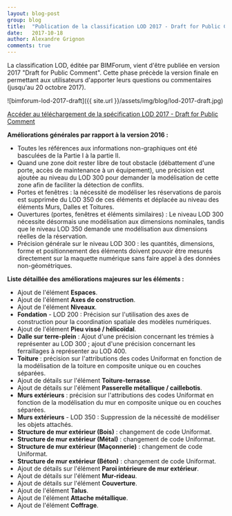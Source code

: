 ```yaml
---
layout: blog-post
group: blog
title:  "Publication de la classification LOD 2017 - Draft for Public Comment"
date:   2017-10-18
author: Alexandre Grignon
comments: true
---
```


La classification LOD, éditée par BIMForum, vient d'être publiée en version 2017 "Draft for Public Comment". Cette phase précède la version finale en permettant aux utilisateurs d'apporter leurs questions ou commentaires (jusqu'au 20 octobre 2017).

![bimforum-lod-2017-draft]({{ site.url }}/assets/img/blog/lod-2017-draft.jpg)

[Accéder au téléchargement de la spécification LOD 2017 - Draft for Public Comment](http://bimforum.org/lod/)

**Améliorations générales par rapport à la version 2016 :**

- Toutes les références aux informations non-graphiques ont été basculées de la Partie I à la partie II.
- Quand une zone doit rester libre de tout obstacle (débattement d'une porte, accès de maintenance à un équipement), une précision est ajoutée au niveau du LOD 300 pour demander la modélisation de cette zone afin de faciliter la détection de conflits.
- Portes et fenêtres : la nécessité de modéliser les réservations de parois est supprimée du LOD 350 de ces éléments et déplacée au niveau des éléments Murs, Dalles et Toitures.
- Ouvertures (portes, fenêtres et éléments similaires) : Le niveau LOD 300 nécessite désormais une modélisation aux dimensions nominales, tandis que le niveau LOD 350 demande une modélisation aux dimensions réelles de la réservation.
- Précision générale sur le niveau LOD 300 : les quantités, dimensions, forme et positionnement des éléments doivent pouvoir être mesurés directement sur la maquette numérique sans faire appel à des données non-géométriques.

**Liste détaillée des améliorations majeures sur les éléments :**

- Ajout de l'élément **Espaces**.
- Ajout de l'élément **Axes de construction**.
- Ajout de l'élément **Niveaux**.
- **Fondation** - LOD 200 : Précision sur l'utilisation des axes de construction pour la coordination spatiale des modèles numériques.
- Ajout de l'élément **Pieu vissé / hélicoïdal**.
- **Dalle sur terre-plein** : Ajout d'une précision concernant les trémies à représenter au LOD 300 ; ajout d'une précision concernant les ferraillages à représenter au LOD 400.
- **Toiture** : précision sur l'attributions des codes Uniformat en fonction de la modélisation de la toiture en composite unique ou en couches séparées.
- Ajout de détails sur l'élément **Toiture-terrasse**.
- Ajout de détails sur l'élément **Passerelle métallique / caillebotis**.
- **Murs extérieurs** : précision sur l'attributions des codes Uniformat en fonction de la modélisation du mur en composite unique ou en couches séparées.
- **Murs extérieurs** - LOD 350 : Suppression de la nécessité de modéliser les objets attachés.
- **Structure de mur extérieur (Bois)** : changement de code Uniformat.
- **Structure de mur extérieur (Métal)** : changement de code Uniformat.
- **Structure de mur extérieur (Maçonnerie)** : changement de code Uniformat.
- **Structure de mur extérieur (Béton)** : changement de code Uniformat.
- Ajout de détails sur l'élément **Paroi intérieure de mur extérieur**.
- Ajout de détails sur l'élément **Mur-rideau**.
- Ajout de détails sur l'élément **Couverture**.
- Ajout de l'élément **Talus**.
- Ajout de l'élément **Attache métallique**.
- Ajout de l'élément **Coffrage**.
